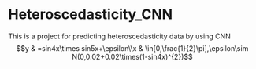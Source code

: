 # Heteroscedasticity_CNN
This is a project for predicting heteroscedasticity data by using CNN
$$y & =sin4x\times sin5x+\epsilon\\x & \in[0,\frac{1}{2}\pi],\epsilon\sim N(0,0.02+0.02\times(1-sin4x)^{2})$$
